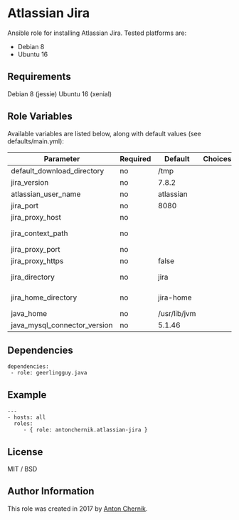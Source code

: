 Atlassian Jira
=========

Ansible role for installing Atlassian Jira. Tested platforms are:
* Debian 8
* Ubuntu 16


Requirements
------------

Debian 8 (jessie)
Ubuntu 16 (xenial)


Role Variables
--------------

Available variables are listed below, along with default values (see defaults/main.yml):

| Parameter | Required | Default | Choices | Comments |
| ------------- | ------------- | ------------- | ------------- | ------------- |
| default_download_directory | no | /tmp | | Sets directory where files will be downloaded |
| jira_version  | no | 7.8.2 | | Sets Atlassian Jira version for installing  |
| atlassian_user_name | no  | atlassian | | Sets Jira system user to run with /sbin/nologin |
| jira_port | no | 8080 | | Set jira port
| jira_proxy_host | no | | | Set jira proxy host
| jira_context_path | no | | | Set jira context path. Example http://mydomain.com:8080[:jira_context_path]
| jira_proxy_port | no | | | Set jira proxy port. Should be set for any proxy host
| jira_proxy_https | no | false | | Set if proxy works with https
| jira_directory | no  | jira | | Sets Jira directory name. Example /home/[:atlassian_user_name]/[:jira_directory] |
| jira_home_directory | no  | jira-home | | Sets Jira directory for all file. Example /home/[:atlassian_user_name]/[:jira_home_directory] |
| java_home | no  | /usr/lib/jvm | | Sets path to JAVA_HOME |
| java_mysql_connector_version | no  | 5.1.46 | | Sets version for MySQL java connector |





Dependencies
------------

    dependencies:
     - role: geerlingguy.java

Example 
----------------
    ---
    - hosts: all
      roles:
         - { role: antonchernik.atlassian-jira }

License
-------

MIT / BSD

Author Information
------------------

This role was created in 2017 by [Anton Chernik](https://github.com/antonchernik).
